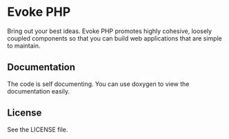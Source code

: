 # Evoke PHP

Bring out your best ideas.  Evoke PHP promotes highly cohesive, loosely coupled components so that you can build web applications that are simple to maintain.

## Documentation
The code is self documenting.  You can use doxygen to view the documentation easily.

## License
See the LICENSE file.
